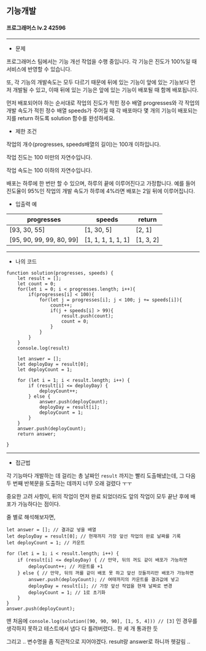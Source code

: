 ## 기능개발
#### 프로그래머스 lv.2 42596
------
* 문제

프로그래머스 팀에서는 기능 개선 작업을 수행 중입니다. 각 기능은 진도가 100%일 때 서비스에 반영할 수 있습니다.

또, 각 기능의 개발속도는 모두 다르기 때문에 뒤에 있는 기능이 앞에 있는 기능보다 먼저 개발될 수 있고, 이때 뒤에 있는 기능은 앞에 있는 기능이 배포될 때 함께 배포됩니다.

먼저 배포되어야 하는 순서대로 작업의 진도가 적힌 정수 배열 progresses와 각 작업의 개발 속도가 적힌 정수 배열 speeds가 주어질 때 각 배포마다 몇 개의 기능이 배포되는지를 return 하도록 solution 함수를 완성하세요.

* 제한 조건

작업의 개수(progresses, speeds배열의 길이)는 100개 이하입니다.

작업 진도는 100 미만의 자연수입니다.

작업 속도는 100 이하의 자연수입니다.

배포는 하루에 한 번만 할 수 있으며, 하루의 끝에 이루어진다고 가정합니다. 예를 들어 진도율이 95%인 작업의 개발 속도가 하루에 4%라면 배포는 2일 뒤에 이루어집니다.

* 입출력 예

|progresses|speeds|return|
|----------|------|------|
|[93, 30, 55]|[1, 30, 5]|[2, 1]|
|[95, 90, 99, 99, 80, 99]|[1, 1, 1, 1, 1, 1]|[1, 3, 2]|

-----

* 나의 코드
```
function solution(progresses, speeds) {
    let result = [];
    let count = 0;
    for(let i = 0; i < progresses.length; i++){
        if(progresses[i] < 100){
            for(let j = progresses[i]; j < 100; j += speeds[i]){
                count++;
                if(j + speeds[i] > 99){
                    result.push(count);
                    count = 0;
                }
            }
        }
    }
    console.log(result)
    
    let answer = [];
    let deployDay = result[0];
    let deployCount = 1;

    for (let i = 1; i < result.length; i++) {
        if (result[i] <= deployDay) {
            deployCount++;
        } else {
            answer.push(deployCount);
            deployDay = result[i];
            deployCount = 1;
        }
    }
    answer.push(deployCount);
    return answer;
    
}

```
----
* 접근법

각 기능마다 개발하는 데 걸리는 총 날짜인 `result` 까지는 빨리 도출해냈는데, 그 다음 두 번째 반복문을 도출하는 데까지 너무 오래 걸렸다 ㅜㅜ

중요한 고려 사항이, 뒤의 작업이 먼저 완료 되었더라도 앞의 작업이 모두 끝난 후에 배포가 가능하다는 점이다.

줄 별로 해석해보자면,
```
let answer = []; // 결과값 넣을 배열
let deployDay = result[0]; // 현재까지 가장 앞선 작업의 완료 날짜를 기록
let deployCount = 1; // 카운트

for (let i = 1; i < result.length; i++) {
    if (result[i] <= deployDay) { // 만약, 뒤의 꺼도 같이 배포가 가능하면
        deployCount++; // 카운트를 +1
    } else { // 만약, 뒤의 꺼를 같이 배포 못 하고 앞선 것들끼리만 배포가 가능하면
        answer.push(deployCount); // 여태까지의 카운트를 결과값에 넣고
        deployDay = result[i]; // 가장 앞선 작업을 현재 날짜로 변경
        deployCount = 1; // 1로 초기화
    }
}
answer.push(deployCount);
```

맨 처음에 `console.log(solution([90, 90, 90], [1, 5, 4])) // [3]` 인 경우를 생각하지 못하고 테스트에서 냅다 다 틀려버렸다.. 한 세 개 통과한 듯

그리고 .. 변수명을 좀 직관적으로 지어야겠다. result랑 answer로 하니까 헷갈림 ..